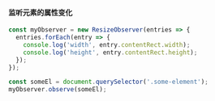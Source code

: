 <!--
 * @Author: ShawnPhang
 * @Date: 2022-03-23 11:12:30
 * @Description: 一些奇淫巧技记录
 * @LastEditors: ShawnPhang
 * @LastEditTime: 2022-03-23 11:12:31
 * @site: book.palxp.com / blog.palxp.com
-->

#### 监听元素的属性变化

```js
const myObserver = new ResizeObserver(entries => {
  entries.forEach(entry => {
    console.log('width', entry.contentRect.width);
    console.log('height', entry.contentRect.height);
  });
});

const someEl = document.querySelector('.some-element');
myObserver.observe(someEl);
```